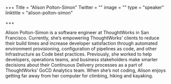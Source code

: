 +++
Title = "Alison Polton-Simon"
Twitter = ""
image = ""
type = "speaker"
linktitle = "alison-polton-simon"

+++

Alison Polton-Simon is a software engineer at ThoughtWorks in San Francisco. Currently, she’s empowering ThoughtWorks’ clients to reduce their build times and increase developer satisfaction through automated environment provisioning, configuration of pipelines as code, and other Infrastructure as Code best practices. Previously, she worked to help developers, operations teams, and business stakeholders make smarter decisions about their Continuous Delivery processes as a part of ThoughtWorks’ GoCD Analytics team. When she’s not coding, Alison enjoys getting far away from her computer for climbing, hiking and kayaking.
